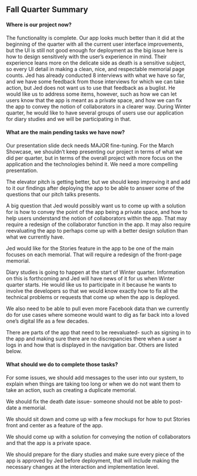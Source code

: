 ## Fall Quarter Summary


#### Where is our project now?

  The functionality is complete. Our app looks much better than it did at the beginning of the quarter with all the current user interface improvements, but the UI is still not good enough for deployment as the big issue here is how to design sensitively with the user’s experience in mind. Their experience leans more on the delicate side as death is a sensitive subject, so every UI detail in making a clean, nice, and respectable memorial page counts. Jed has already conducted 8 interviews with what we have so far, and we have some feedback from those interviews for which we can take action, but Jed does not want us to use that feedback as a buglist. He would like us to address some items, however, such as how we can let users know that the app is meant as a private space, and how we can fix the app to convey the notion of collaborators in a clearer way. During Winter quarter, he would like to have several groups of users use our application for diary studies and we will be participating in that. 


#### What are the main pending tasks we have now?

  Our presentation slide deck needs MAJOR fine-tuning. For the March Showcase, we shouldn’t keep presenting our project in terms of what we did per quarter, but in terms of the overall project with more focus on the application and the technologies behind it. We need a more compelling presentation.

  The elevator pitch is getting better, but we should keep improving it and add to it our findings after deploying the app to be able to answer some of the questions that our pitch talks presents.

  A big question that Jed would possibly want us to come up with a solution for is how to convey the point of the app being a private space, and how to help users understand the notion of collaborators within the app. That may require a redesign of the collaborator function in the app. It may also require reevaluating the app to perhaps come up with a better design solution than what we currently have.

  Jed would like for the Stories feature in the app to be one of the main focuses on each memorial. That will require a redesign of the front-page memorial. 

  Diary studies is going to happen at the start of Winter quarter. Information on this is forthcoming and Jed will have news of it for us when Winter quarter starts. He would like us to participate in it because he wants to involve the developers so that we would know exactly how to fix all the technical problems or requests that come up when the app is deployed. 
  
We also need to be able to pull even more Facebook data than we currently do for use cases where someone would want to dig as far back into a loved one’s digital life as a few decades. 

There are parts of the app that need to be reevaluated- such as signing in to the app and making sure there are no discrepancies there when a user a logs in and how that is displayed in the navigation bar. Others are listed below.

#### What should we do to complete those tasks?

For some issues, we should add messages to the user into our system, to explain when things are taking too long or when we do not want them to take an action, such as creating a duplicate memorial. 

We should fix the death date issue- someone should not be able to post-date a memorial. 

We should sit down and come up with a few mockups for how to put Stories front and center as a feature of the app. 

We should come up with a solution for conveying the notion of collaborators and that the app is a private space. 

We should prepare for the diary studies and make sure every piece of the app is approved by Jed before deployment, that will include making the necessary changes at the interaction and implementation level. 
